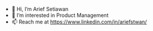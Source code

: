 - 👋 Hi, I’m Arief Setiawan 
- 👀 I’m interested in Product Management
- 📫 Reach me at https://www.linkedin.com/in/ariefstwan/

<!---
ariefstwn/ariefstwn is a ✨ special ✨ repository because its `README.md` (this file) appears on your GitHub profile.
You can click the Preview link to take a look at your changes.
--->
